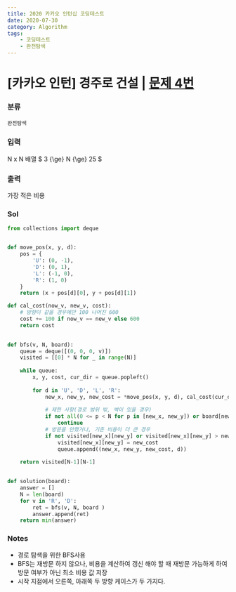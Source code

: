 ```yaml
---
title: 2020 카카오 인턴십 코딩테스트
date: 2020-07-30
category: Algorithm
tags:
    - 코딩테스트
    - 완전탐색
---
```


# [카카오 인턴] 경주로 건설 | [문제 4번](https://programmers.co.kr/learn/courses/30/lessons/67259)

### 분류
`완전탐색`

### 입력
N x N 배열 $ 3 {\ge} N {\ge} 25 $

### 출력
가장 적은 비용

### Sol

```python
from collections import deque


def move_pos(x, y, d):
    pos = {
        'U': (0, -1),
        'D': (0, 1),
        'L': (-1, 0),
        'R': (1, 0)
    }
    return (x + pos[d][0], y + pos[d][1])

def cal_cost(now_v, new_v, cost):
    # 방향이 같을 경우에만 100 나머진 600
    cost += 100 if now_v == new_v else 600
    return cost

    
def bfs(v, N, board):
    queue = deque([(0, 0, 0, v)])
    visited = [[0] * N for _ in range(N)]
    
    while queue:
        x, y, cost, cur_dir = queue.popleft()
         
        for d in 'U', 'D', 'L', 'R':
            new_x, new_y, new_cost = *move_pos(x, y, d), cal_cost(cur_dir, d, cost)
            
            # 제한 사항(경로 범위 밖, 벽이 있을 경우)
            if not all(0 <= p < N for p in [new_x, new_y]) or board[new_x][new_y]:
                continue
            # 방문을 안했거나, 기존 비용이 더 큰 경우
            if not visited[new_x][new_y] or visited[new_x][new_y] > new_cost:
                visited[new_x][new_y] = new_cost
                queue.append((new_x, new_y, new_cost, d))
                    
    return visited[N-1][N-1]
    

def solution(board):
    answer = []
    N = len(board)
    for v in 'R', 'D':
        ret = bfs(v, N, board )
        answer.append(ret)
    return min(answer)
```

### Notes
- 경로 탐색을 위한 BFS사용
- BFS는 재방문 하지 않으나, 비용을 계산하여 갱신 해야 할 때 재방문 가능하게 하여 방문 여부가 아닌 최소 비용 값 저장
- 시작 지점에서 오른쪽, 아래쪽 두 방향 케이스가 두 가지다.